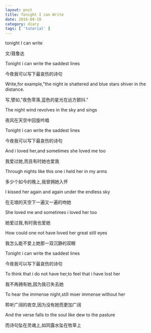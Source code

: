 ```yaml
---
layout: post
title: Tonight I can Write 
date: 2016-09-10
category: diary
tags: [ 'tutorial' ]
---
```

tonight I can write

文/聂鲁达

Tonight i can write the saddest lines

今夜我可以写下最哀伤的诗句

Write,for example,"the night ie shattered and blue stars shiver in the distance.

写,譬如,"夜色零落,蓝色的星光在远方颤抖."

The night wind revolves in the sky and sings

夜风在天空中回旋吟唱

Tonight i can write the saddest lines

今夜我可以写下最哀伤的诗句

And i loved her,and sometimes she loved me too

我爱过她,而且有时她也爱我

Through nights like this one i held her in my arms

多少个如今的晚上,我曾拥她入怀

I kissed her again and again under the endless sky

在无垠的天空下一遍又一遍的吻她

She loved me and sometimes i loved her too

她爱过我,有时我也爱她

How could one not have loved her great still eyes

我怎么能不爱上她那一双沉静的双眼

Tonight i can write the saddest lines

今夜我可以写下最哀伤的诗句

To think that i do not have her,to feel that i have lost her

我不再拥有她,因为我已失去她

To hear the immense night,still moer immense without her

聆听广阔的夜空,因为没有她而更加广阔

And the verse falls to the soul like dew to the pasture

而诗句坠在灵魂上,如同露水坠在牧草上

